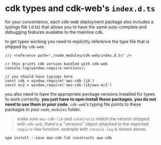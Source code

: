 # cdk types and cdk-web's `index.d.ts`

for your convenience, each cdk-web deployment package also includes a typings file (.d.ts) that allows you to have the
same auto-complete and debugging features available to the mainline cdk.

to get types working you need to explicitly reference the type file that is shipped by `cdk-web`.

```
/// <reference path="./node_modules/cdk-web/index.d.ts" />

// this prints cdk version bundled with cdk-web
console.log(window.require.versions);

// you should have typings here
const cdk = window.require('aws-cdk-lib')
const ec2 = window.require('aws-cdk-lib/aws-ec2')
```

you also need to have the appropriate package versions installed for types to work correctly. **you just have to npm
install these packages. you do not need to use them in your code.** `cdk-web`'s typing file points to these packages
in your `node_modules` folder.

> make sure `aws-cdk-lib` and `constructs` match the version shipped with `cdk-web`. there's a "versions" object
> attached to the exported `require`-like function. example with `console.log` is shown above.

```
npm install --save aws-cdk-lib constructs aws-sdk
```
